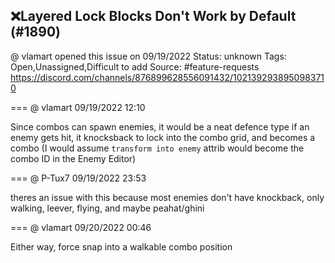 ## ❌Layered Lock Blocks Don't Work by Default (#1890)
@ vlamart opened this issue on 09/19/2022
Status: unknown
Tags: Open,Unassigned,Difficult to add
Source: #feature-requests https://discord.com/channels/876899628556091432/1021392938950983710


=== @ vlamart 09/19/2022 12:10

Since combos can spawn enemies, it would be a neat defence type if an enemy gets hit, it knocksback to lock into the combo grid, and becomes a combo (I would assume `transform into enemy` attrib would become the combo ID in the Enemy Editor)

=== @ P-Tux7 09/19/2022 23:53

theres an issue with this because most enemies don't have knockback, only walking, leever, flying, and maybe peahat/ghini

=== @ vlamart 09/20/2022 00:46

Either way, force snap into a walkable combo position
